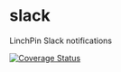 # slack

LinchPin Slack notifications

[![Coverage Status](https://coveralls.io/repos/linchpin-notifications/slack/badge.svg?branch=master&service=github)](https://coveralls.io/github/linchpin-notifications/slack?branch=master)
